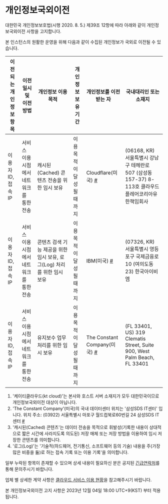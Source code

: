 # 개인정보국외이전
대한민국 개인정보보호법(시행 2020. 8. 5.) 제39조 12항에 따라 아래와 같이 개인정보국외이전 사항을 고지합니다.

본 인스턴스의 원활한 운영을 위해 다음과 같이 수집된 개인정보가 국외로 이전될 수 있습니다.

| 이전되는 개인정보 항목 | 이전일시 및 이전방법                      | 개인정보 이용 목적                                                    | 개인정보 보유 기간         | 개인정보를 이전받는 자     | 국내대리인 또는 소재지                                                                       |
|------------------------|-------------------------------------------|-----------------------------------------------------------------------|----------------------------|----------------------------|----------------------------------------------------------------------------------------------|
| 이용자 ID, 접속 IP     | 서비스 이용 시점에서 네트워크를 통한 전송 | 캐시된(Cached) 콘텐츠 전송을 위한 임시 보유 | 이용 목적이 달성될 때 까지 | Cloudflare(미국) [#](https://www.cloudflare.com/)           | (06168, KR) 서울특별시 강남구 테헤란로 507 (삼성동 157-37) 8-113호 클라우드플레어코리아유한책임회사 |
| 이용자 ID, 접속 IP     | 서비스 이용 시점에서 네트워크를 통한 전송 | 콘텐츠 검색 기능 제공을 위한 임시 보유, 로그(Log) 처리를 위한 임시 보유 | 이용 목적이 달성될 때 까지 | IBM(미국) [#](https://www.ibm.com/kr-ko/cloud) | (07326, KR) 서울특별시 영등포구 국제금융로 10 (여의도동 23) 한국아이비엠 |
| 이용자 ID, 접속 IP     | 서비스 이용 시점에서 네트워크를 통한 전송 | 유지보수 업무 처리를 위한 임시 보유 | 이용 목적이 달성될 때 까지 | The Constant Company(미국) [#](https://www.constant.com/) | (FL 33401, US) 319 Clematis Street, Suite 900, West Palm Beach, FL 33401 |

1. '케이티클라우드(kt cloud)'는 본사와 호스트 서버 소재지가 모두 대한민국이므로 개인정보국외이전 대상이 아닙니다.
2. 'The Constant Company'(미국)의 국내 데이터센터 위치는 '삼성SDS IT센터' 입니다. 위치 주소: (03922) 서울특별시 마포구 월드컵북로60번길 24 삼성SDS IT센터 [#](https://www.peeringdb.com/asn/20473)
3. '캐시된(Cached) 콘텐츠'는 데이터 전송을 목적으로 휘발성(기록한 내용이 상대적으로 짧은 시간에 사라지도록 의도된) 저장 매체 또는 저장 방법을 이용하여 임시 저장한 콘텐츠를 의미합니다.
4. '로그(Log)'는 '기술적(하드웨어, 전기통신, 소프트웨어 등의 기술) 내용을 주(가장 많은 비중을 둚)로 하는 접속 기록 또는 이용 기록'을 의미합니다.

일부 누락된 항목이 존재할 수 있으며 상세 내용이 필요하신 분은 공지된 [긴급연락처](site_terms.md)를 통해 문의주시기 바랍니다.

업체 별 상세한 계약 사항은 [클라우드 서비스 이용 현황](cloudservices.md)을 참고해주시기 바랍니다.

본 개인정보국외이전 고지 사항은 2023년 12월 04일 18:00 UTC+9(KST) 부터 적용됩니다.
